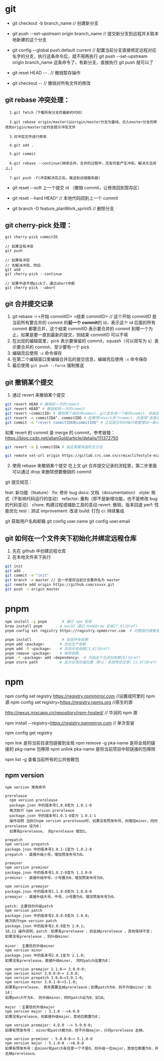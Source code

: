 # git

- git checkout -b branch_name // 创建新分支

- git push --set-upstream origin branch_name // 提交新分支到远程并关联本地新建的这个分支

- git config --global push.default current // 配置当前分支直接绑定远程对应名字的分支，执行这条命令后，就不用再执行 git push --set-upstream origin branch_name 这条命令了，有新分支，直接执行 git push 就可以了

- git reset HEAD -- . // 撤销暂存操作

- git checkout -- <filename> // 撤销对所有文件的修改

## git rebase 冲突处理：

```git
  1.git fetch（下载所有分支的最新的代码）

  2.git rebase origin/master(以origin/master分支为基线，合入master分支的修改到origin/master)此时会提示冲突文件

  3.对冲突文件进行修改

  4.git add .

  5.git commit

  6.git rebase --continue(继续合并。合并的过程中，还有可能产生冲突。解决方法同上。)

  7.git push -f(冲突解决完之后。推送到远端服务器)

```

- git reset --soft 上一个提交 id （撤销 commit，让修改回到暂存区）

- git reset --hard HEAD^ // 本地代码回到上一个 commit

- git branch -D feature_planWork_sprint5 // 删除分支

## git cherry-pick 处理：

```git
git cherry-pick commitID

// 如果没有冲突
git push

// 如果有冲突
// 先解决冲突，然后
git add .
git cherry-pick --continue

// 如果中途不想pick了，通过abort中断
git cherry-pick --abort

```

## git 合并提交记录

1. git rebase -i <开始 commitID> <结束 commitID> // 这个开始 commitID 是当前所有要合并的 commit 的**前一个 commit**的 id，表示这个 id 后面的所有 commit 都要合并，这个结束 commitID 表示要合并的 commit 到哪一个为止，如果是要一直到最新的提交，则结束 commitID 可以不填
2. 在出现的编辑窗里，pick 表示要保留的 commit，squash（可以简写为 s）表示要合并的 commit，至少要有一个 pick
3. 编辑完后使用 `:x` 命令保存
4. 在第二个编辑窗口里编辑合并后的提交信息，编辑完后使用 `:x` 命令保存
5. 最后使用 `git push --force` 强制推送

## git 撤销某个提交

1. 通过 revert 来撤销某个提交

```bash
git revert HEAD # 撤销前一次的commit
git revert HEAD^ # 撤销前前一次的commit
git revert <commitID> # 撤销某个指定的commit，git会生成一个新的commit，将指定的commit的内容反转来达成撤销
git revert -n commitIDA^..commitIDD # 如果想revert多个commit，则使用^来表示，比如git revert commitIDA^...commitIDD，例如commit序列：A->B->C->D；加个参数 -n 可以使revert后不会生成commitId，用户可以自己添加一个commit
git commit -m "revert commitIDA到commitIDD" # 之后提交的时候只需要增加一条commit就可以了

```

如果 revert 的 commit 是 merge 的 commit，参考链接： https://blog.csdn.net/allanGold/article/details/111372750

```bash
git revert -m 1 commitIDA # 指定需要保留的主分支
```

```bash
git remote set-url origin https://gitlab.crc.com.cn/crmixclifestyle-mixh-fe/joy-admin.git # 设置远程仓库地址
```

2. 使用 rebase 来撤销某个提交
   在上文 git 合并提交记录的流程里，第二步里面可以通过 drop 来删除想要撤销的 commit

git 提交规范：

feat: 新功能（feature）
fix: 修补 bug
docs: 文档（documentation）
style: 格式（不影响代码运行的变动）
refactor: 重构（即不是新增功能，也不是修改 bug 的代码变动）
chore: 构建过程或辅助工具的变动
revert: 撤销，版本回退
perf: 性能优化
test：测试
improvement: 改进
build: 打包
ci: 持续集成

git 获取用户名和邮箱
git config user.name
git config user.email

## git 如何在一个文件夹下初始化并绑定远程仓库

1. 先在 github 中创建远程仓库
2. 在本地文件夹下执行

```bash
git init
git add .
git commit -m "init"
git branch -m master // 这一步是将当前分支重命名为 master
git remote add origin https://github.com/xxxxx.git
git push -u origin master

```

# pnpm

```bash
npm install -g pnpm       # 通过 npm 安装
brew install pnpm        # macOS 通过 Homebrew 安装[7,9](@ref)
pnpm config set registry https://registry.npmmirror.com  # 切换国内镜像源[7,9](@ref)

pnpm install              # 安装所有依赖
pnpm add <package>       # 添加生产依赖
pnpm add -D <package>    # 添加开发依赖[3,8](@ref)
pnpm remove <package>    # 移除依赖
pnpm -F <package> add <dependency>  # 为指定子包添加依赖[6](@ref)
pnpm store path          # 显示全局存储位置（默认：系统特定目录）[5,9](@ref)
```

# npm

npm config set registry https://registry.npmmirror.com //设置成阿里的 npm 源
npm config set registry=https://registry.npmjs.org //原生的源

http://nexus.mixcapp.cn/repository/npm-hosted/ // 华润的 npm 源

npm install --registry=https://registry.npmmirror.com // 单次安装

npm config get registry

npm link 是将当前目录包链接到全局
npm remove -g pka-name 是将全局的链接的 pkg-name 包移除
npm unlink pka-name 是将当前项目中软链接的包移除

npm list -g 查看当前所有的公共依赖包

## npm version

```
npm version 常用命令

prerelease
  npm version prerelease
  package.json 中的版本号1.0.0变为 1.0.1-0
  再次执行 npm version prerelease
  package.json 中的版本号1.0.1-0变为 1.0.1-1
  操作说明 当执行npm version prerelease时，如果没有预发布号，则增加minor，同时prerelease 设为0；
  如果有prerelease， 则prerelease 增加1。

prepatch
npm version prepatch
package.json 中的版本号1.0.1-1变为 1.0.2-0
prepatch - 直接升级小号，增加预发布号为0。

preminor
npm version preminor
package.json 中的版本号1.0.2-0变为 1.1.0-0
preminor - 直接升级中号，小号置为0，增加预发布号为0。

npm version premajor
package.json 中的版本号1.1.0-0变为 2.0.0-0
premajor - 直接升级大号，中号、小号置为0，增加预发布号为0。

patch: 主要目的升级patch
npm version patch
package.json 中的版本号2.0.0-0变为 2.0.0;
再次执行npm version patch
package.json 中的版本号2.0.0变为 2.0.1;
10,11 操作说明，patch：如果有prerelease ，则去掉prerelease ，其他保持不变；
如果没有prerelease ，则升级minor.

minor： 主要目的升级minor
npm version minor
package.json 中的版本号2.0.1变为 2.1.0;
如果没有prerelease，直接升级minor， 同时patch设置为0；

npm version premajor 2.1.0–> 3.0.0-0;
npm version minor 3.0.0-0–> 3.0.0;
npm version prepatch 3.0.0–>3.0.1-0;
npm version minor 3.0.1-0–>3.1.0;
如果有prerelease， 首先需要去掉prerelease；如果patch为0，则不升级minor：如14；
如果patch不为0， 则升级minor，同时patch设为0，如16。

major ：主要目的升级major
npm version major : 3.1.0 -->4.0.0
如果没有prelease，则直接升级major，其他位都置为0；

npm version premajor: 4.0.0 --> 5.0.0-0;
如果有预发布号： minor和patch都为0，则不升级major，只将prerelease 去掉。

npm version preminor : 5.0.0-0–> 5.1.0-0
npm version major : 5.1.0-0 -->6.0.0
如果有预发布号：且minor和patch有任意一个不是0，则升级一位major，其他位都置为0，并去掉prerelease。
```
